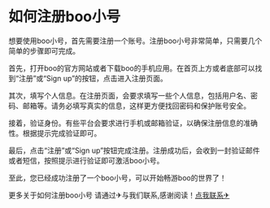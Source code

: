 # 如何注册boo小号

想要使用boo小号，首先需要注册一个账号。注册boo小号非常简单，只需要几个简单的步骤即可完成。

首先，打开boo的官方网站或者下载boo的手机应用。在首页上方或者底部可以找到“注册”或“Sign up”的按钮，点击进入注册页面。

其次，填写个人信息。在注册页面，会要求填写一些个人信息，包括用户名、密码、邮箱等。请务必填写真实的信息，这样更方便找回密码和保护账号安全。

接着，验证身份。有些平台会要求进行手机或邮箱验证，以确保注册信息的准确性。根据提示完成验证即可。

最后，点击“注册”或“Sign up”按钮完成注册。注册成功后，会收到一封验证邮件或者短信，按照提示进行验证即可激活boo小号。

至此，您已经成功注册了一个boo小号，可以开始畅游boo的世界了！

更多关于如何注册boo小号 请通过✈与我们联系,感谢阅读！[点我联系✈](https://auth.G208.com)